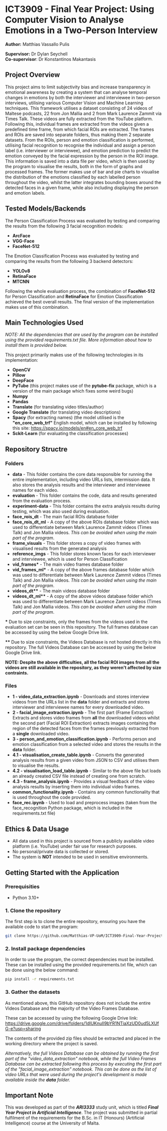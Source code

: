 # ICT3909 - Final Year Project: Using Computer Vision to Analyse Emotions in a Two-Person Interview

**Author:** Matthias Vassallo Pulis

**Supervisor:** Dr Dylan Seychell
<br>
**Co-supervisor**: Dr Konstantinos Makantasis

## Project Overview
This project aims to limit subjectivity bias and increase transparency in emotional awareness by creating a system that can analyse temporal changes in emotions by both the interviewer and interviewee in two-person interviews, utilising various Computer Vision and Machine Learning techniques. This framework utilises a dataset consisting of 24 videos of Maltese podcasts, 22 from Jon Mallia and 2 from Mark Laurence Zammit via Times Talk. These videos are fully extracted from the YouTube platform. Following this, individual frames are extracted from the videos given a predefined time frame, from which facial ROIs are extracted. The frames and ROIs are saved into separate folders, thus making them 2 separate datasets. From the ROIs, person and emotion classification is performed, utilising facial recognition to recognise the individual and assign a person label (i.e. interviewer or interviewee), and emotion prediction to predict the emotion conveyed by the facial expression by the person in the ROI image. This information is saved into a data file per video, which is then used by the program to visualise the results, both in the form of graphs and processed frames. The former makes use of bar and pie charts to visualise the distribution of the emotions classified by each labelled person throughout the video, whilst the latter integrates bounding boxes around the detected faces in a given frame, while also including displaying the person and emotion labels.

## Tested Models/Backends

The Person Classification Process was evaluated by testing and comparing the results from the following 3 facial recognition models:
- **ArcFace**
- **VGG-Face**
- **FaceNet-512**

The Emotion Classification Process was evaluated by testing and comparing the results from the following 3 backend detectors:
- **YOLOv8**
- **RetinaFace**
- **MTCNN**

Following the whole evaluation process, the combination of **FaceNet-512** for Person Classification and **RetinaFace** for Emotion Classification achieved the best overall results. The final version of the implementation makes use of this combination.

## Main Technologies Used

<i>NOTE: All the dependencies that are used by the program can be installed using the provided requirements.txt file. More information about how to install them is provided below.</i>

This project primarily makes use of the following technologies in its implementation:
- **OpenCV**
- **Pillow**
- **DeepFace**
- **PyTube** (this project makes use of the **pytube-fix** package, which is a version of the main package which fixes some weird bugs)
- **Numpy**
- **Pandas**
- **Translate** (for translating video titles/author)
- **Google Translate** (for translating video descriptions)
- **Spacy** (for extracting names) (the model utilised is the **"en_core_web_trf"** English model, which can be installed by following this site: https://spacy.io/models/en#en_core_web_trf
- **Sckit-Learn** (for evaluating the classification processes)

## Repository Structre

### Folders
- **data** - This folder contains the core data responsible for running the entire implementation, including video URLs lists, intermission data. It also stores the analysis results and the interviewer and interviewee names for each video.
- **evaluation** - This folder contains the code, data and results generated from the evaluation process.
- **experiment-data** - This folder contains the extra analysis results during testing, which was also used during evaluation.
- **face_rois_dt** - The main facial ROIs database folder
- **face_rois_dt_ml** - A copy of the above ROIs database folder which was used to differentiate between Mark Laurence Zammit videos (Times Talk) and Jon Mallia videos. <i>This can be avoided when using the main part of the program</i>.
- **frame_visuals** - This folder stores a copy of video frames with visualised results from the generated analysis
- **reference_imgs** - This folder stores known faces for each interviewer and interviewee, which is used for Person Classification
- <b>vid_frames*</b> - The main video frames database folder
- <b>vid_frames_ml*</b> - A copy of the above frames database folder which was used to differentiate between Mark Laurence Zammit videos (Times Talk) and Jon Mallia videos. <i>This can be avoided when using the main part of the program</i>.
- <b>videos_dt**</b> - The main videos database folder
- <b>videos_dt_ml**</b> - A copy of the above videos database folder which was used to differentiate between Mark Laurence Zammit videos (Times Talk) and Jon Mallia videos. <i>This can be avoided when using the main part of the program</i>.

<b>*</b> Due to size constraints, only the frames from the videos used in the evaluation set can be seen in this repository. The full frames database can be accessed by using the below Google Drive link.

<b>**</b> Due to size constraints, the Videos Database is not hosted directly in this repository. The full Videos Database can be accessed by using the below Google Drive link.

**NOTE: Despite the above difficulties, all the facial ROI images from all the videos are still available in the repository, as they weren't affected by size contraints.**

### Files
- **1 - video_data_extraction.ipynb** - Downloads and stores interview videos from the URLs list in the **data** folder and extracts and stores interviewer and interviewee names for every downloaded video.
- **2 - facial_image_extraction.ipynb** - The first part (Frame Extraction) Extracts and stores video frames from **all** the downloaded videos whilst the second part (Facial ROI Extraction) extracts images containing the region of the detected faces from the frames previously extracted from a **single** downloaded video.
- **3 - person_and_emotion_classification.ipynb** - Performs person and emotion classification from a selected video and stores the results in the **data** folder.
- **4.1 - visualisation_create_table.ipynb** - Converts the generated analysis results from a given video from JSON to CSV and utilises them to visualise the results.
- **4.2 - visualisation_load_table.ipynb** - Similar to the above file but loads an already created CSV file instead of creating one from scratch.
- **4.3 - frame_analysis.ipynb** - Provides a visual feedback of the video analysis results by inserting them into individual video frames.
- **common_functionality.ipynb** - Contains any common functionality that is used throughout the code provided.
- **face_rec.ipynb** - Used to load and preprocess images (taken from the face_recognition Python package, which is included in the requirements.txt file)

## Ethics & Data Usage

- All data used in this project is sourced from a publicly available video platform (i.e. YouTube) under fair use for research purposes.
- No personal/private data is collected or stored.
- The system is **NOT** intended to be used in sensitive environments.

## Getting Started with the Application

### Prerequisities
- Python 3.10+

### 1. Clone the repository
The first step is to clone the entire repository, ensuring you have the available code to start the program:

```bash
git clone https://github.com/Matthias-VP-UoM/ICT3909-Final-Year-Project.git
```

### 2. Install package dependencies
In order to use the program, the correct dependencies must be installed. These can be installed using the provided requirements.txt file, which can be done using the below command:

```bash
pip install -r requirements.txt
```

### 3. Gather the datasets
As mentioned above, this GitHub repository does not include the entire Videos Database and the majority of the Video Frames Database.

These can be accessed by using the following Google Drive link: https://drive.google.com/drive/folders/1dIUKnuIl9bYR1NTiaXzUD0ud5LXUfG-e?usp=sharing

The contents of the provided zip files should be extracted and placed in the working directory where the project is saved.

<i>Alternatively, the full Videos Database can be obtained by running the first part of the "video_data_extraction" notebook, while the full Video Frames Database can be extracted following this process by executing the first part of the "facial_image_extraction" notebook. This can be done as the list of video URLs that were used during the project's development is made available inside the **data** folder.</i>

## Important Note

This was developed as part of the <b><i>ARI3333</i></b> study unit, which is titled <b><i>Final Year Project in Artificial Intelligence</i></b>. The project was submitted in partial fulfilment of the requirements for the B.Sc. in IT (Honours) (Artificial Intelligence) course at the University of Malta.
